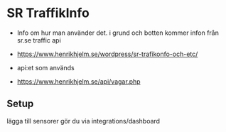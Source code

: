 # SR TraffikInfo
*  Info om hur man använder det. i grund och botten kommer infon från sr.se traffic api
*  https://www.henrikhjelm.se/wordpress/sr-trafikonfo-och-etc/

*  api:et som används
*  https://www.henrikhjelm.se/api/vagar.php
	
## Setup
lägga till sensorer gör du via integrations/dashboard 
